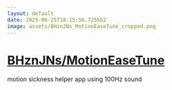 ```yaml
---
layout: default
date: 2025-06-25T18:15:56.725562
image: assets/BHznJNs_MotionEaseTune_cropped.png
---
```


# [BHznJNs/MotionEaseTune](https://github.com/BHznJNs/MotionEaseTune)

motion sickness helper app using 100Hz sound
